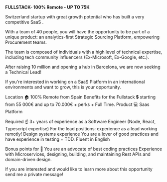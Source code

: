 
**FULLSTACK- 100% Remote - UP TO 75K** 

Switzerland startup with great growth potential who has built a very competitive SaaS .

With a team of 40 people, you will have the opportunity to be part of a unique product: an analytics-first Strategic Sourcing Platform, empowering Procurement teams.

The team is composed of individuals with a high level of technical expertise, including tech community influencers (Ex-Microsoft, Ex-Google, etc.).

After raising 10 million and opening a hub in Barcelona, we are now seeking a Technical Lead!


If you're interested in working on a SaaS Platform in an international environments and want to grow, this is your opportunity.



Location 🏠 100% Remote from Spain
Benefits for the Fullstack 💲 starting from 55 000€ and up to 70.000€ + perks + Full Time.
Product 💻 Saas Platform


Required ☝️
3+ years of experience as a Software Engineer (Node, React, Typescript expertise)
For the lead positions: experience as a lead working remotly!
Design systems experience 
You are a lover of good practices and have experience in testing + TDD.
Fluent in English


Bonus points for 👀
You are an advocate of best coding practices
Experience with Microservices, designing, building, and maintaining Rest APIs and domain-driven design.


If you are interested and would like to learn more about this opportunity send me a private message!
